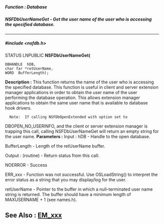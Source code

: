 ##### Function : Database
##### NSFDbUserNameGet - Get the user name of the user who is accessing the specified database.
---
##### #include <nsfdb.h>
STATUS LNPUBLIC **NSFDbUserNameGet(**

	DBHANDLE  hDB,
	char far *retUserName,
	WORD  BufferLength);
**Description :**
This function returns the name of the user who is accessing the specified 
database.  This function is useful in client and server extension manager 
applications in order to obtain the user name of the user performing the 
database operation.  This allows extension manager applications to obtain the 
same user name that is available to database hook drivers.

      Note:  If calling NSFDbOpenExtended with option set to 
DBOPEN_NO_USERINFO, and the client or server extension manager is trapping this 
call, calling NSFDbUserNameGet will return an empty string for the user name. 
**Parameters :**
Input :
hDB  -  Handle to the open database.

BufferLength  -  Length of the retUserName buffer.

Output :
(routine)  -   Return status from this call:

NOERROR - Success

ERR_xxx - Function was not successful.  Use OSLoadString() to interpret the error status as a string that you may display/log for the user.


retUserName  -  Pointer to the buffer in which a null-terminated user name string is returned.  The buffer should have a minimum length of MAXUSERNAME + 1 (see names.h).

**See Also :**
[EM_xxx](D:/md_files/EM_xxx.md)
---
